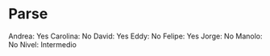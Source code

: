 # Parse

Andrea: Yes
Carolina: No
David: Yes
Eddy: No
Felipe: Yes
Jorge: No
Manolo: No
Nivel: Intermedio